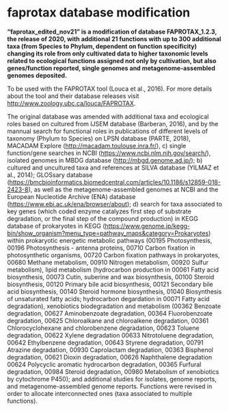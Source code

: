 # faprotax database modification

**“faprotax_edited_nov21” is a modification of database FAPROTAX_1.2.3, the release of 2020, with additional 21 functions with up to 300 additional taxa (from Species to Phylum, dependent on function specificity) changing its role from only cultivated data to higher taxonomic levels related to ecological functions assigned  not only by cultivation, but also genes/function reported, single genomes and metagenome-assembled genomes deposited.**

To be used with the FAPROTAX tool (Louca et al., 2016). For more details about the tool and their database releases visit http://www.zoology.ubc.ca/louca/FAPROTAX.


The original database was amended with additional taxa and ecological roles based on cultured from IJSEM database (Barberan, 2016), and by the mannual search for functional roles in publications of different levels of taxonomy (Phylum to Species) on  LPSN database (PARTE, 2018), MACADAM Explore (http://macadam.toulouse.inra.fr/), c) single function/gene searches in NCBI (https://www.ncbi.nlm.nih.gov/search/), isolated genomes in MBDG database (http://mbgd.genome.ad.jp/); b) cultured and uncultured taxa and references at SILVA database (YILMAZ et al., 2014); GLOSsary database (https://bmcbioinformatics.biomedcentral.com/articles/10.1186/s12859-018-2423-8), as well as the metagenome-assembled genomes at NCBI and the European Nucleotide Archive (ENA) database (https://www.ebi.ac.uk/ena/browser/about); d) search for taxa associated to key genes (which coded enzyme catalyzes first step of substrate degradation, or the final step of the compound production) in KEGG database of prokaryotes in KEGG (https://www.genome.jp/kegg-bin/show_organism?menu_type=pathway_maps&category=Prokaryotes) within prokaryotic energetic metabolic pathways (00195  Photosynthesis, 00196  Photosynthesis - antenna proteins, 00710  Carbon fixation in photosynthetic organisms, 00720  Carbon fixation pathways in prokaryotes, 00680  Methane metabolism, 00910  Nitrogen metabolism, 00920  Sulfur metabolism), lipid metabolism (hydrocarbon production in 00061  Fatty acid biosynthesis, 00073  Cutin, suberine and wax biosynthesis, 00100  Steroid biosynthesis, 00120  Primary bile acid biosynthesis, 00121  Secondary bile acid biosynthesis, 00140  Steroid hormone biosynthesis, 01040  Biosynthesis of unsaturated fatty acids; hydrocarbon degardation in 00071  Fatty acid degradation), xenobiotics biodegradation and metabolism (00362  Benzoate degradation, 00627  Aminobenzoate degradation, 00364  Fluorobenzoate degradation, 00625  Chloroalkane and chloroalkene degradation, 00361  Chlorocyclohexane and chlorobenzene degradation, 00623  Toluene degradation, 00622  Xylene degradation
00633  Nitrotoluene degradation, 00642  Ethylbenzene degradation, 00643  Styrene degradation, 00791  Atrazine degradation, 00930  Caprolactam degradation, 00363  Bisphenol degradation, 00621  Dioxin degradation, 00626  Naphthalene degradation
00624  Polycyclic aromatic hydrocarbon degradation, 00365  Furfural degradation, 00984  Steroid degradation, 00980  Metabolism of xenobiotics by cytochrome P450); and additional studies for isolates, genome reports, and metagenome-assembled genome reports. Functions were revised in order to allocate interconnected ones (taxa associated to multiple functions).
